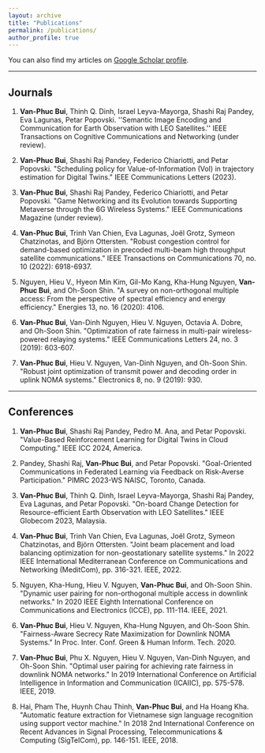 ```yaml
---
layout: archive
title: "Publications"
permalink: /publications/
author_profile: true
---
```


You can also find my articles on [Google Scholar profile](https://scholar.google.com/citations?user=EwQEzCsAAAAJ&hl=en).

<!-- {% include base_path %}

{% for post in site.publications reversed %}
  {% include archive-single.html %}
{% endfor %} -->

---
## Journals

1. **Van-Phuc Bui**, Thinh Q. Dinh, Israel Leyva-Mayorga, Shashi Raj Pandey, Eva Lagunas, Petar Popovski. ''Semantic Image Encoding and Communication for Earth Observation with LEO Satellites.'' IEEE Transactions on Cognitive Communications and Networking (under review).

1. **Van-Phuc Bui**, Shashi Raj Pandey, Federico Chiariotti, and Petar Popovski. "Scheduling policy for Value-of-Information (VoI) in trajectory estimation for Digital Twins." IEEE Communications Letters (2023).
   
   <!-- [Download paper here](http://vanphuc-bui.github.io/files/paper1.pdf) -->

2. **Van-Phuc Bui**, Shashi Raj Pandey, Federico Chiariotti, and Petar Popovski. "Game Networking and its Evolution towards Supporting Metaverse through the 6G Wireless Systems." IEEE Communications Magazine (under review).

3. **Van-Phuc Bui**, Trinh Van Chien, Eva Lagunas, Joël Grotz, Symeon Chatzinotas, and Björn Ottersten. "Robust congestion control for demand-based optimization in precoded multi-beam high throughput satellite communications." IEEE Transactions on Communications 70, no. 10 (2022): 6918-6937.

3. Nguyen, Hieu V., Hyeon Min Kim, Gil-Mo Kang, Kha-Hung Nguyen, **Van-Phuc Bui**, and Oh-Soon Shin. "A survey on non-orthogonal multiple access: From the perspective of spectral efficiency and energy efficiency." Energies 13, no. 16 (2020): 4106.

2. **Van-Phuc Bui**, Van-Dinh Nguyen, Hieu V. Nguyen, Octavia A. Dobre, and Oh-Soon Shin. "Optimization of rate fairness in multi-pair wireless-powered relaying systems." IEEE Communications Letters 24, no. 3 (2019): 603-607.


1. **Van-Phuc Bui**, Hieu V. Nguyen, Van-Dinh Nguyen, and Oh-Soon Shin. "Robust joint optimization of transmit power and decoding order in uplink NOMA systems." Electronics 8, no. 9 (2019): 930.

---
## Conferences

1. **Van-Phuc Bui**, Shashi Raj Pandey, Pedro M. Ana, and Petar Popovski. "Value-Based Reinforcement Learning for Digital Twins in Cloud Computing." IEEE ICC 2024, America.

1. Pandey, Shashi Raj, **Van-Phuc Bui**, and Petar Popovski. "Goal-Oriented Communications in Federated Learning via Feedback on Risk-Averse Participation." PIMRC 2023-WS NAISC, Toronto, Canada.

6.  **Van-Phuc Bui**, Thinh Q. Dinh, Israel Leyva-Mayorga, Shashi Raj Pandey, Eva Lagunas, and Petar Popovski. "On-board Change Detection for Resource-efficient Earth Observation with LEO Satellites." IEEE Globecom 2023, Malaysia.

5. **Van-Phuc Bui**, Trinh Van Chien, Eva Lagunas, Joël Grotz, Symeon Chatzinotas, and Björn Ottersten. "Joint beam placement and load balancing optimization for non-geostationary satellite systems." In 2022 IEEE International Mediterranean Conference on Communications and Networking (MeditCom), pp. 316-321. IEEE, 2022.

4. Nguyen, Kha-Hung, Hieu V. Nguyen, **Van-Phuc Bui**, and Oh-Soon Shin. "Dynamic user pairing for non-orthogonal multiple access in downlink networks." In 2020 IEEE Eighth International Conference on Communications and Electronics (ICCE), pp. 111-114. IEEE, 2021.

3. **Van-Phuc Bui**, Hieu V. Nguyen, Kha-Hung Nguyen, and Oh-Soon Shin. "Fairness-Aware Secrecy Rate Maximization for Downlink NOMA Systems." In Proc. Inter. Conf. Green & Human Inform. Tech. 2020.

2. **Van-Phuc Bui**, Phu X. Nguyen, Hieu V. Nguyen, Van-Dinh Nguyen, and Oh-Soon Shin. "Optimal user pairing for achieving rate fairness in downlink NOMA networks." In 2019 International Conference on Artificial Intelligence in Information and Communication (ICAIIC), pp. 575-578. IEEE, 2019.

1. Hai, Pham The, Huynh Chau Thinh, **Van-Phuc Bui**, and Ha Hoang Kha. "Automatic feature extraction for Vietnamese sign language recognition using support vector machine." In 2018 2nd International Conference on Recent Advances in Signal Processing, Telecommunications & Computing (SigTelCom), pp. 146-151. IEEE, 2018.